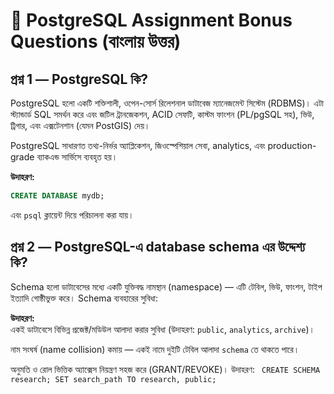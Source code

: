 # 📘 PostgreSQL Assignment Bonus Questions (বাংলায় উত্তর)

## প্রশ্ন 1 — PostgreSQL কি?

PostgreSQL হলো একটি শক্তিশালী, ওপেন-সোর্স রিলেশনাল ডাটাবেজ ম্যানেজমেন্ট সিস্টেম (RDBMS)। এটা স্ট্যান্ডার্ড SQL সমর্থন করে এবং জটিল ট্রানজেকশন, ACID সেফটি, কাস্টম ফাংশন (PL/pgSQL সহ), ভিউ, ট্রিগার, এবং এক্সটেনশান (যেমন PostGIS) দেয়।  

PostgreSQL সাধারণত তথ্য-নির্ভর অ্যাপ্লিকেশন, জিওস্পেশিয়াল সেবা, analytics, এবং production-grade ব্যাকএন্ড সার্ভিসে ব্যবহৃত হয়।  

**উদাহরণ:**  
```sql
CREATE DATABASE mydb;
```
এবং `psql` ক্লায়েন্ট দিয়ে পরিচালনা করা যায়।


## প্রশ্ন 2 — PostgreSQL-এ database schema এর উদ্দেশ্য কি?

Schema হলো ডাটাবেসের মধ্যে একটি যুক্তিবদ্ধ নামস্থান (namespace) — এটি টেবিল, ভিউ, ফাংশন, টাইপ ইত্যাদি গোষ্ঠীভুক্ত করে। Schema ব্যবহারের সুবিধা: 

**উদাহরণ:**  
একই ডাটাবেসে বিভিন্ন প্রজেক্ট/মডিউল আলাদা করার সুবিধা (উদাহরণ: `public`, `analytics`, `archive`)।

নাম সংঘর্ষ (name collision) কমায় — একই নামে দুইটি টেবিল আলাদা `schema` তে থাকতে পারে।

অনুমতি ও রোল ভিত্তিক অ্যাক্সেস নিয়ন্ত্রণ সহজ করে (GRANT/REVOKE)।
উদাহরণ: 
`
CREATE SCHEMA research;
SET search_path TO research, public;`


